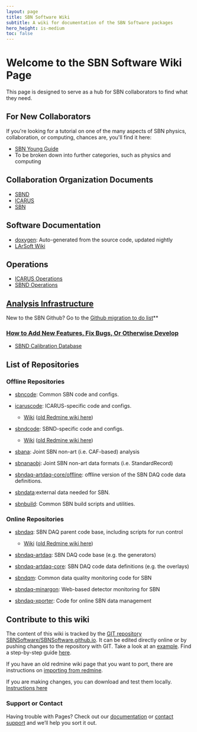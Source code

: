 ```yaml
---
layout: page
title: SBN Software Wiki
subtitle: A wiki for documentation of the SBN Software packages
hero_height: is-medium
toc: false
---
```



# Welcome to the SBN Software Wiki Page
This page is designed to serve as a hub for SBN collaborators to find what they need.

## For New Collaborators ##
If you're looking for a tutorial on one of the many aspects of SBN physics, collaboration, or computing, chances are, you'll find it here:
* [SBN Young Guide](SBNYoung/SBNYoungIndex.md)
* To be broken down into further categories, such as physics and computing

## Collaboration Organization Documents ##
* [SBND](ExperimentDocuments/sbnd.md)
* [ICARUS](ExperimentDocuments/icarus.md)
* [SBN](ExperimentDocuments/sbn.md)

## Software Documentation ###
* [doxygen](doxygen): Auto-generated from the source code, updated nightly
* [LArSoft Wiki](https://larsoft.github.io/LArSoftWiki/)

## Operations ##
* [ICARUS Operations](Operations/SBN_FD/index)
* [SBND Operations](Operations/SBN_ND/index)

## [Analysis Infrastructure](AnalysisInfrastructure/index) ##
New to the SBN Github? Go to the [Github migration to do list](AnalysisInfrastructure/github-migration-to-do-list.md)**
### [How to Add New Features, Fix Bugs, Or Otherwise Develop](AnalysisInfrastructure/how-to-develop) ###
* [SBND Calibration Database](sbnd_calibration_database.md)

## List of Repositories ##

### Offline Repositories ###
* [sbncode](https://github.com/SBNSoftware/sbncode): Common SBN code and configs.
* [icaruscode](https://github.com/SBNSoftware/icaruscode): ICARUS-specific code and configs.
  * [Wiki](icaruscode_wiki/Wiki) ([old Redmine wiki here](https://cdcvs.fnal.gov/redmine/projects/icaruscode/wiki))
* [sbndcode](https://github.com/SBNSoftware/sbndcode): SBND-specific code and configs.
  * [Wiki](sbndcode_wiki/Wiki) ([old Redmine wiki here](https://cdcvs.fnal.gov/redmine/projects/sbndcode/wiki))
* [sbana](https://github.com/SBNSoftware/sbnana): Joint SBN non-art (i.e. CAF-based) analysis
* [sbnanaobj](https://github.com/SBNSoftware/sbnana): Joint SBN non-art data formats (i.e. StandardRecord)
* [sbndaq-artdaq-core/offline](https://github.com/SBNSoftware/sbndaq-artdaq-core/tree/offline): offline version of the SBN DAQ code data definitions.
* [sbndata](https://github.com/SBNSoftware/sbndata):external data needed for SBN.

* [sbnbuild](https://github.com/SBNSoftware/sbnbuild): Common SBN build scripts and utilities.

### Online Repositories ###
* [sbndaq](https://github.com/SBNSoftware/sbndaq): SBN DAQ parent code base, including scripts for run control
  * [Wiki](sbn_online_wiki/sbndaq_Wiki) ([old Redmine wiki here](https://cdcvs.fnal.gov/redmine/projects/sbndaq/wiki))
* [sbndaq-artdaq](https://github.com/SBNSoftware/sbndaq-artdaq): SBN DAQ code base (e.g. the generators)
* [sbndaq-artdaq-core](https://github.com/SBNSoftware/sbndaq-artdaq-core): SBN DAQ code data definitions (e.g. the overlays)

* [sbndqm](https://github.com/SBNSoftware/sbndqm): Common data quality monitoring code for SBN
* [sbndaq-minargon](https://github.com/SBNSoftware/sbndaq-minargon): Web-based detector monitoring for SBN

* [sbndaq-xporter](https://github.com/SBNSoftware/sbndaq-xporter): Code for online SBN data management

## Contribute to this wiki ##

The content of this wiki is tracked by the [GIT repository SBNSoftware/SBNSoftware.github.io](https://github.com/SBNSoftware/SBNSoftware.github.io).
It can be edited directly online or by pushing changes to the repository with GIT. Take a look at an [example](example). Find a step-by-step guide [here](HowToEdit.md).

If you have an old redmine wiki page that you want to port, there are instructions on [importing from redmine](importing_from_redmine).

If you are making changes, you can download and test them locally. [Instructions here](https://docs.github.com/en/pages/setting-up-a-github-pages-site-with-jekyll/testing-your-github-pages-site-locally-with-jekyll)

### Support or Contact

Having trouble with Pages? Check out our [documentation](https://help.github.com/categories/github-pages-basics/) or [contact support](https://github.com/contact) and we’ll help you sort it out.

